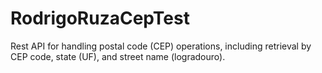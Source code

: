 # RodrigoRuzaCepTest
Rest API  for handling postal code (CEP) operations, including retrieval by CEP code, state (UF), and street name (logradouro).
